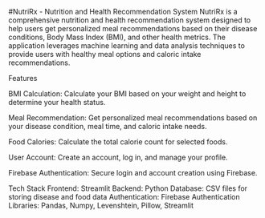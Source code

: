 #NutriRx - Nutrition and Health Recommendation System
NutriRx is a comprehensive nutrition and health recommendation system designed to help users get personalized meal recommendations based on their disease conditions, Body Mass Index (BMI), and other health metrics. The application leverages machine learning and data analysis techniques to provide users with healthy meal options and caloric intake recommendations.

Features

BMI Calculation: Calculate your BMI based on your weight and height to determine your health status.

Meal Recommendation: Get personalized meal recommendations based on your disease condition, meal time, and caloric intake needs.

Food Calories: Calculate the total calorie count for selected foods.

User Account: Create an account, log in, and manage your profile.

Firebase Authentication: Secure login and account creation using Firebase.

Tech Stack
Frontend: Streamlit
Backend: Python
Database: CSV files for storing disease and food data
Authentication: Firebase Authentication
Libraries: Pandas, Numpy, Levenshtein, Pillow, Streamlit

